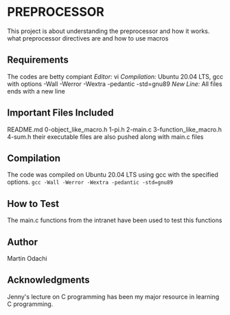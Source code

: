 # PREPROCESSOR
This project is about understanding the preprocessor and how it works.
what preprocessor directives are and how to use macros
## Requirements
The codes are betty compiant
*Editor:* vi
*Compilation:* Ubuntu 20.04 LTS, gcc with options -Wall -Werror -Wextra -pedantic -std=gnu89
*New Line:* All files ends with a new line
## Important Files Included
README.md
0-object_like_macro.h
1-pi.h
2-main.c
3-function_like_macro.h
4-sum.h
their executable files are also pushed along with main.c files 
## Compilation
The code was compiled on Ubuntu 20.04 LTS using gcc with the specified options.
``
gcc -Wall -Werror -Wextra -pedantic -std=gnu89 
``

## How to Test
The main.c functions from  the intranet have been used to test this functions

## Author
Martin Odachi

## Acknowledgments
Jenny's lecture on C programming has been my major resource in learning C programming.
